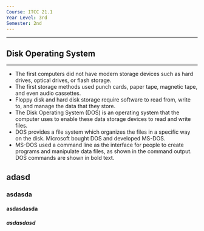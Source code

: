 ```yaml
---
Course: ITCC 21.1
Year Level: 3rd
Semester: 2nd
---
```

---

## Disk Operating System
---
- The first computers did not have modern storage devices such as hard drives, optical drives, or flash storage. 
- The first storage methods used punch cards, paper tape, magnetic tape, and even audio cassettes.
- Floppy disk and hard disk storage require software to read from, write to, and manage the data that they store. 
- The Disk Operating System (DOS) is an operating system that the computer uses to enable these data storage devices to read and write files. 
- DOS provides a file system which organizes the files in a specific way on the disk. Microsoft bought DOS and developed MS-DOS.
- MS-DOS used a command line as the interface for people to create programs and manipulate data files, as shown in the command output. DOS commands are shown in bold text.

## adasd
### asdasda
#### asdasdasda
##### asdasdasd